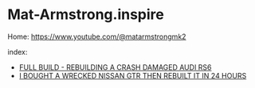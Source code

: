 # Mat-Armstrong.inspire
Home: https://www.youtube.com/@matarmstrongmk2

index:
- [FULL BUILD - REBUILDING A CRASH DAMAGED AUDI RS6](https://youtu.be/9IpeP8DLrI8)
- [I BOUGHT A WRECKED NISSAN GTR THEN REBUILT IT IN 24 HOURS](https://youtu.be/CaZHQYIiTfY)
